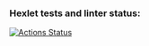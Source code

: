 ### Hexlet tests and linter status:
[![Actions Status](https://github.com/stardustvoid/layout-designer-project-lvl1/workflows/hexlet-check/badge.svg)](https://github.com/stardustvoid/layout-designer-project-lvl1/actions)